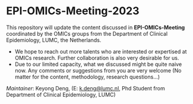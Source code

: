 # EPI-OMICs-Meeting-2023
This repository will update the content discussed in **EPI-OMICs-Meeting** coordinated by the OMICs groups from the Department of Clinical Epidemiology, LUMC, the Netherlands.

- We hope to reach out more talents who are interested or expertised at OMICs research. Further collaboration is also very desirable for us.
- Due to our limited capacity, what we discussed might be quite naive now. Any comments or suggestions from you are very welcome (No matter for the content, methodology, research questions...)

_Maintainer_: Keyong Deng, (E: k.deng@lumc.nl, Phd Student from Department of Clinical Epidemiology, LUMC)
